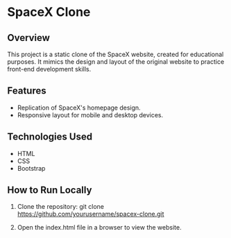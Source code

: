 
# SpaceX Clone

## Overview
This project is a static clone of the SpaceX website, created for educational purposes. It mimics the design and layout of the original website to practice front-end development skills.

## Features
- Replication of SpaceX's homepage design.
- Responsive layout for mobile and desktop devices.

## Technologies Used
- HTML
- CSS
- Bootstrap

## How to Run Locally
1. Clone the repository:
      git clone https://github.com/yourusername/spacex-clone.git
   
2. Open the index.html file in a browser to view the website.
   
   
